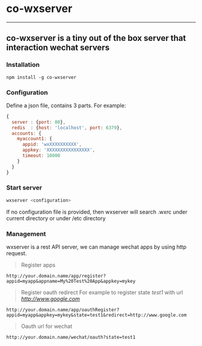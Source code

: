 # co-wxserver
---
## co-wxserver is a tiny out of the box server that interaction wechat servers

### Installation
```shell
npm install -g co-wxserver
```

### Configuration
Define a json file, contains 3 parts. For example:
```javascript
{
  server : {port: 80},
  redis  : {host: 'localhost', port: 6379},
  accounts: {
    myaccount1: {
      appid: 'wxXXXXXXXXXX',
      appkey: 'XXXXXXXXXXXXXXXX',
      timeout: 10000
    }
  }
}
```

### Start server
```javascript
wxserver <configuration>
```
If no configuration file is provided, then wxserver will search .wxrc under current directory or under /etc directory  


### Management
wxserver is a rest API server, we can manage wechat apps by using http request.

> Register apps
```
http://your.domain.name/app/register?appid=myapp&appname=My%20Test%20App&appkey=mykey
```

> Register oauth redirect
For example to register state *test1* with url *http://www.google.com*
```
http://your.domain.name/app/oauthRegister?appid=myapp&appkey=mykey&state=test1&redirect=http://www.google.com
```
> Oauth url for wechat
```
http://your.domain.name/wechat/oauth?state=test1
```
